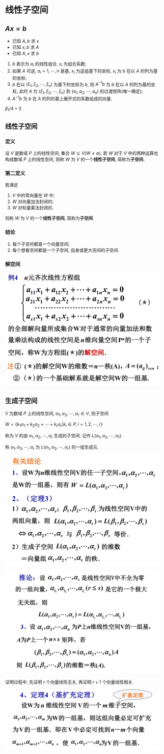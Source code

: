 # 线性子空间

## $Ax=b$

* 已知 $A, b$ 求 $x$
* 已知 $x, b$ 求 $A$
* 已知 $A, x$ 求 $b$

1. $b$ 表示为 $a_i$ 的线性组合, $x_i$ 为组合系数;
2. 如果 $A$ 可逆, $a_i=1,\cdots ,n$ 是基, $x_i$ 为这组基下的坐标, $x_i$ 为 $b$ 在以 $A$ 的列为基的坐标;
3. $b$ 在以 $(\xi_1,\xi_2,\cdots,\xi_n)$ 为基下的坐标为 $b$, 则 $A^{-1}b$ 为 $b$ 在以 $A$ 的列为基的坐标, 此时 $A$ 为 $(\xi_1,\xi_2,\cdots,\xi_n)$ 到 $(a_1,a_2,\cdots,a_n)$ 的过渡矩阵(唯一确定);
4. $A^{-1}b$ 为 $b$ 在 $A$ 的列的基上展开式的系数组成的向量.

$\beta_{1}/4+3$

## 线性子空间

### 定义

设 $V$ 是数域 $P$ 上的线性空间, 集合 $W ⊆ V (W≠∅)$, 若 $W$ 对于 $V$ 中的两种运算也构成数域 $P$ 上的线性空间,
则称 $W$ 为 $V$ 的一个**线性子空间**, 简称为**子空间**.

### 第二定义

若满足

1. $V$ 中的零向量在 $W$ 中;
2. $W$ 对向量加法封闭的;
3. $W$ 对标量乘法封闭的.

则称 $W$ 为 $V$ 的一个**线性子空间**, 简称为**子空间**.

### 结论

1. 每个子空间都是一个向量空间;
2. 每个想看空间都是一个子空间, 自身或更大空间的子空间.

### 解空间

![](images/2021-04-01-09-23-33.png)


## 生成子空间

$V$ 为数域 $P$ 上的线性空间, $\alpha_1,\alpha_2,\cdots,\alpha_r\in V$, 则子空间

$W=\{k_1\alpha_1+k_2\alpha_2+\cdots+k_r\alpha_r|k_i\in P, i=1,2,\cdots ,r\}$

称为 $V$ 的由 $\alpha_1,\alpha_2,\cdots,\alpha_r$ 生成的子空间, 记作 $L(\alpha_1,\alpha_2,\cdots,\alpha_r)$.

称 $\alpha_1,\alpha_2,\cdots,\alpha_r$ 为 $L(\alpha_1,\alpha_2,\cdots,\alpha_r)$ 的一组生成元.

![](images/2021-04-08-08-06-22.png)

![](images/2021-04-08-08-07-19.png)

证明过程中, 先证明 $r$ 个向量线性无关, 再证明 $r+1$ 个向量线性相关.

![](images/2021-04-08-08-31-19.png)

